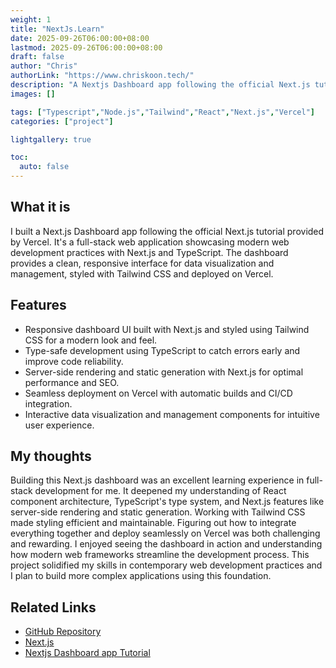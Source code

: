 ```yaml
---
weight: 1
title: "NextJs.Learn"
date: 2025-09-26T06:00:00+08:00
lastmod: 2025-09-26T06:00:00+08:00
draft: false
author: "Chris"
authorLink: "https://www.chriskoon.tech/"
description: "A Nextjs Dashboard app following the official Next.js tutorial provided by Vercel" 
images: []

tags: ["Typescript","Node.js","Tailwind","React","Next.js","Vercel"]
categories: ["project"]

lightgallery: true

toc:
  auto: false
---
```


## What it is

I built a Next.js Dashboard app following the official Next.js tutorial provided by Vercel. 
It's a full-stack web application showcasing modern web development practices with Next.js and TypeScript. 
The dashboard provides a clean, responsive interface for data visualization and management, styled with Tailwind CSS and deployed on Vercel.

## Features

- Responsive dashboard UI built with Next.js and styled using Tailwind CSS for a modern look and feel.
- Type-safe development using TypeScript to catch errors early and improve code reliability.
- Server-side rendering and static generation with Next.js for optimal performance and SEO.
- Seamless deployment on Vercel with automatic builds and CI/CD integration.
- Interactive data visualization and management components for intuitive user experience.

## My thoughts

Building this Next.js dashboard was an excellent learning experience in full-stack development for me. 
It deepened my understanding of React component architecture, 
TypeScript's type system, and Next.js features like server-side rendering and static generation. 
Working with Tailwind CSS made styling efficient and maintainable. 
Figuring out how to integrate everything together and deploy seamlessly on Vercel was both challenging and rewarding. 
I enjoyed seeing the dashboard in action and understanding how modern web frameworks streamline the development process. 
This project solidified my skills in contemporary web development practices and I plan to build more complex applications using this foundation.

## Related Links

- [GitHub Repository](https://github.com/ChrisWK51/nextjs.learn)
- [Next.js](https://nextjs.org/)
- [Nextjs Dashboard app Tutorial](https://nextjs.org/learn/dashboard-app)